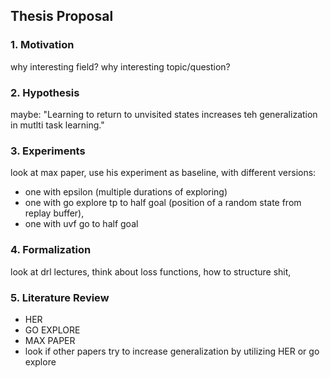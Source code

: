 ## Thesis Proposal 
### 1. Motivation
why interesting field?
why interesting topic/question?
### 2. Hypothesis
maybe: "Learning to return to unvisited states increases teh generalization in mutlti task learning."
### 3. Experiments


look at max paper, use his experiment as baseline, with different versions: 
 - one with epsilon (multiple durations of exploring)
 - one with go explore tp to half goal (position of a random state from replay buffer),
 - one with uvf go to half goal  
### 4. Formalization
look at drl lectures, think about loss functions, how to structure shit, 
### 5. Literature Review 
 - HER
 - GO EXPLORE
 - MAX PAPER
 - look if other papers try to increase generalization by utilizing HER or go explore 